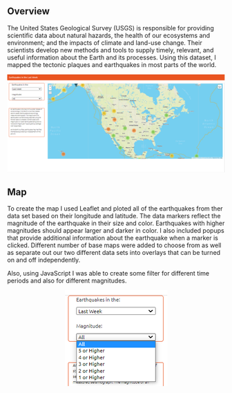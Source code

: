 ## Overview

The United States Geological Survey (USGS) is responsible for providing scientific data about natural hazards, the health of our ecosystems and environment; and the impacts of climate and land-use change. Their scientists develop new methods and tools to supply timely, relevant, and useful information about the Earth and its processes. 
Using this dataset, I mapped the tectonic plaques and earthquakes in most parts of the world. 

<p align="center">
  <img src="images/earth.PNG">
</p>

## Map

To create the map I used Leaflet and ploted all of the earthquakes from ther data set based on their longitude and latitude. The data markers reflect the magnitude of the earthquake in their size and color. Earthquakes with higher magnitudes should appear larger and darker in color. I also included popups that provide additional information about the earthquake when a marker is clicked.
Different number of base maps were added to choose from as well as separate out our two different data sets into overlays that can be turned on and off independently.


Also, using JavaScript I was able to create some filter for different time periods and also for different magnitudes.

<p align="center">
  <img src="images/filters.PNG">
</p>
